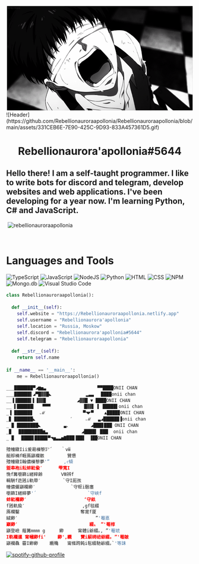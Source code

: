 <div style="text-align:center"><img src="https://github.com/Rebellionauroraapollonia/Rebellionauroraapollonia/blob/main/assets/331CEB6E-7E90-425C-9D93-833A457361D5.gif"/></div>   ![Header](https://github.com/Rebellionauroraapollonia/Rebellionauroraapollonia/blob/main/assets/331CEB6E-7E90-425C-9D93-833A457361D5.gif)

<h1 align="center">
  <b>Rebellionaurora'apollonia#5644</b>
</h1>

## Hello there! I am a self-taught programmer. I like to write bots for discord and telegram, develop websites and web applications. I've been developing for a year now. I'm learning Python, C# and JavaScript.

<p>&nbsp;<img align="center" src="https://github-readme-stats.vercel.app/api?username=rebellionauroraapollonia&show_icons=true&locale=en" alt="rebellionauroraapollonia" /></p>

<br>

# Languages and Tools
![TypeScript](https://shields.io/badge/-TypeScript-090909?style=for-the-badge&logo=typescript)
![JavaScript](https://shields.io/badge/-JavaScript-090909?style=for-the-badge&logo=javascript)
![NodeJS](https://shields.io/badge/-Node.js-090909?style=for-the-badge&logo=node.js)
![Python](https://shields.io/badge/-Python-090909?style=for-the-badge&logo=python)
![HTML](https://shields.io/badge/-HTML-090909?style=for-the-badge&logo=html5)
![CSS](https://shields.io/badge/-CSS-090909?style=for-the-badge&logo=css3&logoColor=2966c2)
![NPM](https://shields.io/badge/-NPM-090909?style=for-the-badge&logo=NPM)
![Mongo.db](https://shields.io/badge/-Mongo.db-090909?style=for-the-badge&logo=mongodb)
![Visual Studio Code](https://shields.io/badge/-Visual_Studio_Code-090909?style=for-the-badge&logo=visual-studio-code&logoColor=32a0ff)

```python
class Rebellionauroraapollonia():
    
  def __init__(self):
    self.website = "https://Rebellionauroraapollonia.netlify.app"
    self.username = "Rebellionaurora'apollonia"
    self.location = "Russia, Moskow"
    self.discord = "Rebellionaurora'apollonia#5644"
    self.telegram = "Rebellionauroraapollonia"

  def __str__(self):
    return self.name

if __name__ == '__main__':
    me = Rebellionauroraapollonia()
```

```python
___███████▀◢▆▅▃ 　　　   　　 　　　 ▀▀████ONII CHAN
___██████▌◢▀█▓▓█◣   　　　　　　▂▃▃　 ████onii chan
__▐▐█████▍▌▐▓▓▉　　　　　　　◢▓▓█ ▼ ████ONII CHAN
__ ▌██████▎　 ▀▀▀　　　　　　 　█▓▓▌ ▌ █████▌onii chan
_▐ ██████▊　 ℳ 　　　　　　　　▀◥◤▀    ▲████▉ONII CHAN
_▊ ███████◣ 　　　　　　  ′　　　ℳ　 ▃◢██████▐onii chan
_ ▉ ████████◣ 　　　　 ▃、　　　　　◢███▊███ ONII CHAN
_▉　 █████████▆▃　　　　　　　 ◢████▌ ███  onii chan
_ ▉　 ████▋████▉▀◥▅▃▃▅▇███▐██▋　▐██ONII CHAN
```

```python
殪幢緻Iii爰曷樔黎㌢´　　｀ⅷ
艇艀裲f睚鳫巓襴骸　　　　  贒憊
殪幢緻I翰儂樔黎夢'”　 　 ,ｨ傾
盥皋袍i耘蚌紕偸′　　　 雫寬I
悗f篝嚠篩i縒縡齢　　 　 Ⅷ辨f
輯駲f迯瓲i軌帶′　　　　　`守I厖孩
幢儂儼巓襴緲′　 　 　 　 　 `守枢i磬廛
嚠篩I縒縡夢'´　　　 　 　 　 　 　 `守峽f
蚌紕襴緲′　　　　　　　　　　　　　‘守畝
f瓲軌揄′　　　　　　　　　　　　　,gf毯綴
鳫襴鑿　　　　　　　　　　 　 　 奪寔f厦
絨緲′　　　　　　 　 　 　 　　　　 　 ”'罨悳
巓緲′　　　　　　 　 　 　 　 　 　 綴〟 ”'罨椁
巓登嶮 薤篝㎜㎜ g　 　 緲　 　 甯體i爺綴｡, ”'罨琥
I軌襴暹 甯幗緲fi'　　 緲',纜　　贒i綟碕碚爺綴｡ ”'罨皴
巓襴驫 霤I緲緲　　 纜穐　　甯絛跨飩i髢綴馳爺綴｡`'等誄
```

[![spotify-github-profile](https://spotify-github-profile.vercel.app/api/view?uid=31hdishdd3dvlc3z7zfqkpahshra&cover_image=true&theme=default&bar_color=53b14f&bar_color_cover=false)](https://spotify-github-profile.vercel.app/api/view?uid=31hdishdd3dvlc3z7zfqkpahshra&redirect=true)
